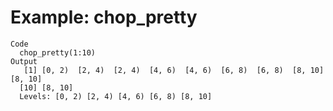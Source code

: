 # Example: chop_pretty

    Code
      chop_pretty(1:10)
    Output
       [1] [0, 2)  [2, 4)  [2, 4)  [4, 6)  [4, 6)  [6, 8)  [6, 8)  [8, 10] [8, 10]
      [10] [8, 10]
      Levels: [0, 2) [2, 4) [4, 6) [6, 8) [8, 10]

